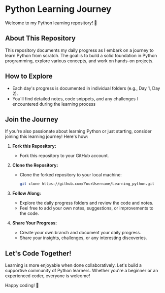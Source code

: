 # Python Learning Journey

Welcome to my Python learning repository! 🐍

## About This Repository

This repository documents my daily progress as I embark on a journey to learn Python from scratch. The goal is to build a solid foundation in Python programming, explore various concepts, and work on hands-on projects.

## How to Explore

- Each day's progress is documented in individual folders (e.g., Day 1, Day 2).
- You'll find detailed notes, code snippets, and any challenges I encountered during the learning process

## Join the Journey

If you're also passionate about learning Python or just starting, consider joining this learning journey! Here's how:

1. **Fork this Repository:**
   - Fork this repository to your GitHub account.

2. **Clone the Repository:**
   - Clone the forked repository to your local machine:
     ```bash
     git clone https://github.com/YourUsername/Learning_python.git
     ```

3. **Follow Along:**
   - Explore the daily progress folders and review the code and notes.
   - Feel free to add your own notes, suggestions, or improvements to the code.

4. **Share Your Progress:**
   - Create your own branch and document your daily progress.
   - Share your insights, challenges, or any interesting discoveries.

## Let's Code Together!

Learning is more enjoyable when done collaboratively. Let's build a supportive community of Python learners. Whether you're a beginner or an experienced coder, everyone is welcome!

Happy coding! 🚀
